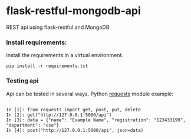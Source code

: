 # flask-restful-mongodb-api
REST api using flask-restful and MongoDB

### Install requirements: ###
Install the requirements in a virtual environment.
```
pip install -r requirements.txt
```
### Testing api ##
Api can be tested in several ways. Python [requests](http://docs.python-requests.org/en/latest/) module example:
```pyhton

In [1]: from requests import get, post, put, delete
In [2]: get("http://127.0.0.1:5000/api")
In [3]: data = {"name": "Example Name", "registration": "123433199", "department": "cse"}
In [4]: post("http://127.0.0.1:5000/api", json=data)

```


